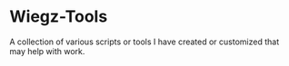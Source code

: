 # Wiegz-Tools
A collection of various scripts or tools I have created or customized that may help with work. 
